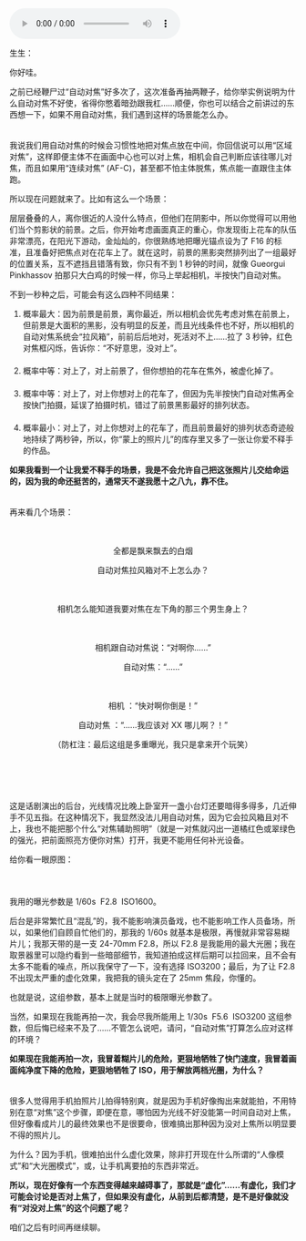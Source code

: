 <audio title="第二十二封信 _ 还是不对焦比较快（引子）" src="https://static001.geekbang.org/resource/audio/8f/e6/8f08a7ebe4dc52559aa6f5a1816127e6.mp3" controls="controls"></audio> 
<p>生生：</p><p>你好哇。</p><p>之前已经鞭尸过“自动对焦”好多次了，这次准备再抽两鞭子，给你举实例说明为什么自动对焦不好使，省得你憋着暗劲跟我杠……顺便，你也可以结合之前讲过的东西想一下，如果不用自动对焦，我们遇到这样的场景能怎么办。</p><p><strong>　</strong><br>
我说我们用自动对焦的时候会习惯性地把对焦点放在中间，你回信说可以用“区域对焦”，这样即便主体不在画面中心也可以对上焦，相机会自己判断应该往哪儿对焦，而且如果用“连续对焦” (AF-C)，甚至都不怕主体脱焦，焦点能一直跟住主体跑。</p><p>所以现在问题就来了。比如有这么一个场景：</p><p>层层叠叠的人，离你很近的人没什么特点，但他们在阴影中，所以你觉得可以用他们当个剪影状的前景。之后，你开始考虑画面真正的重心，你发现街上花车的队伍非常漂亮，在阳光下游动，金灿灿的，你很熟练地把曝光锚点设为了 F16 的标准，且准备好把焦点对在花车上了。就在这时，前景的黑影突然排列出了一组最好的位置关系，互不遮挡且错落有致，你只有不到 1 秒钟的时间，就像 Gueorgui Pinkhassov 拍那只大白鸡的时候一样，你马上举起相机，半按快门自动对焦。</p><p>不到一秒种之后，可能会有这么四种不同结果：</p><ol>
<li>概率最大：因为前景是前景，离你最近，所以相机会优先考虑对焦在前景上，但前景是大面积的黑影，没有明显的反差，而且光线条件也不好，所以相机的自动对焦系统会“拉风箱”，前前后后地对，死活对不上……拉了 3 秒钟，红色对焦框闪烁，告诉你：“不好意思，没对上”。<br>
<strong>　</strong></li>
<li>概率中等：对上了，对上前景了，但你想拍的花车在焦外，被虚化掉了。<br>
<strong>　</strong></li>
<li>概率中等：对上了，对上你想对上的花车了，但因为先半按快门自动对焦再全按快门拍摄，延误了拍摄时机，错过了前景黑影最好的排列状态。<br>
<strong>　</strong></li>
<li>概率最小：对上了，对上你想对上的花车了，而且前景最好的排列状态奇迹般地持续了两秒钟，所以，你“蒙上的照片儿”的库存里又多了一张让你爱不释手的作品。</li>
</ol><!-- [[[read_end]]] --><p><strong>如果我看到一个让我爱不释手的场景，我是不会允许自己把这张照片儿交给命运的，因为我的命还挺苦的，通常天不遂我愿十之八九，靠不住。</strong></p><p><strong>　</strong><br>
再来看几个场景：<br>
<strong>　</strong></p><p><img src="https://static001.geekbang.org/resource/image/1e/5e/1e5c0f1a9e6669be38bda432cb21945e.jpeg?wh=1495x1000" alt="" title="Erich&nbsp;Hartmann"></p><center>
全都是飘来飘去的白烟
<p>自动对焦拉风箱对不上怎么办？<br>
<strong>　</strong></p>
</center><p><img src="https://static001.geekbang.org/resource/image/a0/7f/a01caf50c8a32d3ce1a34c547f19087f.jpeg?wh=1920x1275" alt="" title="Bruce Davidson"></p><center>
相机怎么能知道我要对焦在左下角的那三个男生身上？
</center><p><strong>　</strong><br>
<img src="https://static001.geekbang.org/resource/image/42/5a/42b0706382cc6949884fbcce64cf4a5a.png?wh=1870x1302" alt="" title="东松照明"></p><center>
相机跟自动对焦说：“对啊你……”
<p>自动对焦：“……”<br>
<strong>　</strong></p>
</center><p><img src="https://static001.geekbang.org/resource/image/2b/60/2byy7d9d27d25763db952f1f71636560.jpg?wh=4448x2964" alt="" title="Vera Torok&nbsp;&amp;&nbsp;Robert Pap"></p><center>
相机&nbsp;：“快对啊你倒是！”
<p>自动对焦&nbsp;：“……我应该对 XX 哪儿啊？！”</p>
<p><span class="reference">（防杠注：最后这组是多重曝光，我只是拿来开个玩笑）</span><br>
<strong>　</strong></p>
</center><p><strong>　</strong></p><p><img src="https://static001.geekbang.org/resource/image/b4/37/b42b0d108f0c35ab37cc4ba7594d1937.jpg?wh=6612x4410" alt=""><br>
<strong>　</strong><br>
这是话剧演出的后台，光线情况比晚上卧室开一盏小台灯还要暗得多得多，几近伸手不见五指。在这种情况下，我显然没法儿用自动对焦，因为它会拉风箱且对不上，我也不能把那个什么“对焦辅助照明”（就是一对焦就闪出一道橘红色或翠绿色的强光，把前面照亮方便你对焦）打开，我更不能用任何补光设备。</p><p>给你看一眼原图：<br>
<strong>　</strong></p><p><img src="https://static001.geekbang.org/resource/image/ee/d2/eed1d9433a7a514d4951b7aa3aab45d2.png?wh=2232x1486" alt=""><br>
<strong>　</strong><br>
我用的曝光参数是 1/60s &nbsp;F2.8 &nbsp;ISO1600。</p><p>后台是非常繁忙且“混乱”的，我不能影响演员备戏，也不能影响工作人员备场，所以，如果他们自顾自忙他们的，那我的 1/60s 就基本是极限，再慢就非常容易糊片儿；我那天带的是一支 24-70mm F2.8，所以 F2.8 是我能用的最大光圈；我在取景器里可以隐约看到一些暗部细节，我知道拍成这样后期可以拉回来，且不会有太多不能看的噪点，所以我保守了一下，没有选择 ISO3200；最后，为了让 F2.8 不出现太严重的虚化效果，我把我的镜头定在了 25mm 焦段，你懂的。</p><p>也就是说，这组参数，基本上就是当时的极限曝光参数了。</p><p>当然，如果现在我能再拍一次，我会尽我所能用上&nbsp;1/30s&nbsp; F5.6&nbsp; ISO3200 这组参数，但后悔已经来不及了……不管怎么说吧，请问，“自动对焦”打算怎么应对这样的环境？</p><p><strong>如果现在我能再拍一次，我冒着糊片儿的危险，更狠地牺牲了快门速度，我冒着画面纯净度下降的危险，更狠地牺牲了 ISO，用于解放两档光圈，为什么？</strong></p><p><strong>　</strong><br>
很多人觉得用手机拍照片儿拍得特别爽，就是因为手机好像掏出来就能拍，不用特别在意“对焦”这个步骤，即便在意，哪怕因为光线不好没能第一时间自动对上焦，但好像看成片儿的最终效果也不是很要命，很难搞出那种因为没对上焦所以明显要不得的照片儿。</p><p>为什么？因为手机，很难拍出什么虚化效果，除非打开现在什么所谓的“人像模式”和“大光圈模式”，或，让手机离要拍的东西非常近。</p><p><strong>所以，现在好像有一个东西变得越来越碍事了，那就是“虚化”……有虚化，我们才可能会讨论是否对上焦了，但如果没有虚化，从前到后都清楚，是不是好像就没有“对没对上焦”的这个问题了呢？</strong></p><p>咱们之后有时间再继续聊。</p>